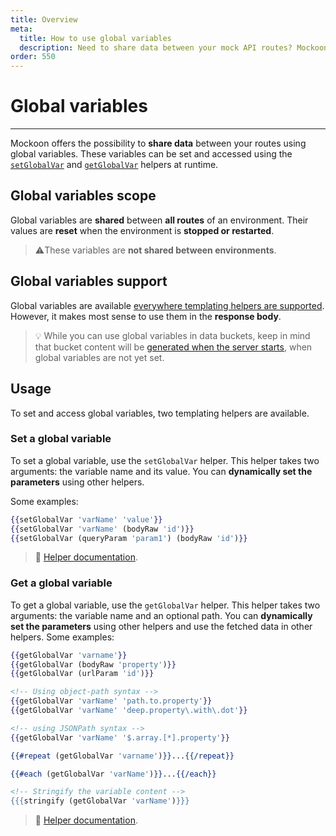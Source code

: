 ```yaml
---
title: Overview
meta:
  title: How to use global variables
  description: Need to share data between your mock API routes? Mockoon can do this with global variables
order: 550
---
```


# Global variables

---

Mockoon offers the possibility to **share data** between your routes using global variables. These variables can be set and accessed using the [`setGlobalVar`](docs:templating/mockoon-helpers#setglobalvar) and [`getGlobalVar`](docs:templating/mockoon-helpers#setglobalvar) helpers at runtime.

## Global variables scope

Global variables are **shared** between **all routes** of an environment. Their values are **reset** when the environment is **stopped or restarted**.

> ⚠️These variables are **not shared between environments**.

## Global variables support

Global variables are available [everywhere templating helpers are supported](docs:templating/overview). However, it makes most sense to use them in the **response body**.

> 💡 While you can use global variables in data buckets, keep in mind that bucket content will be [generated when the server starts](), when global variables are not yet set.

## Usage

To set and access global variables, two templating helpers are available.

### Set a global variable

To set a global variable, use the `setGlobalVar` helper. This helper takes two arguments: the variable name and its value. You can **dynamically set the parameters** using other helpers.

Some examples:

```handlebars
{{setGlobalVar 'varName' 'value'}}
{{setGlobalVar 'varName' (bodyRaw 'id')}}
{{setGlobalVar (queryParam 'param1') (bodyRaw 'id')}}
```

> 📘 [Helper documentation](docs:templating/mockoon-helpers#setglobalvar).

### Get a global variable

To get a global variable, use the `getGlobalVar` helper. This helper takes two arguments: the variable name and an optional path. You can **dynamically set the parameters** using other helpers and use the fetched data in other helpers.
Some examples:

```handlebars
{{getGlobalVar 'varname'}}
{{getGlobalVar (bodyRaw 'property')}}
{{getGlobalVar (urlParam 'id')}}

<!-- Using object-path syntax -->
{{getGlobalVar 'varName' 'path.to.property'}}
{{getGlobalVar 'varName' 'deep.property\.with\.dot'}}

<!-- using JSONPath syntax -->
{{getGlobalVar 'varName' '$.array.[*].property'}}

{{#repeat (getGlobalVar 'varname')}}...{{/repeat}}

{{#each (getGlobalVar 'varName')}}...{{/each}}

<!-- Stringify the variable content -->
{{{stringify (getGlobalVar 'varName')}}}
```

> 📘 [Helper documentation](docs:templating/mockoon-helpers#getglobalvar).
